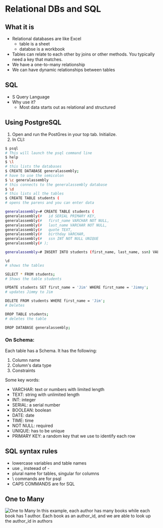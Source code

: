 # Relational DBs and SQL

## What it is
* Relational databases are like Excel
  * table is a sheet
  * databse is a workbook
* Tables can relate to each other by joins or other methods. You typically need a key that matches.
* We have a one-to-many relationship
* We can have dynamic relationships between tables

## SQL
* S Query Language
* Why use it?
  * Most data starts out as relational and structured

## Using PostgreSQL
1. Open and run the PostGres in your top tab. Initialize.
2. In CLI:
```bash
$ psql
# This will launch the psql command line
$ help
$ \l 
# this lists the databases
$ CREATE DATABASE generalassembly;
# have to use the semicolon
$ \c generalassembly
# this connects to the generalassembly database
$ \d 
# this lists all the tables
$ CREATE TABLE students (
# opens the parens and you can enter data

generalassembly=# CREATE TABLE students (
generalassembly(#   id SERIAL PRIMARY KEY,
generalassembly(#   first_name VARCHAR NOT NULL,
generalassembly(#   last_name VARCHAR NOT NULL,
generalassembly(#   quote TEXT,
generalassembly(#   birthday VARCHAR,
generalassembly(#   ssn INT NOT NULL UNIQUE
generalassembly(# );

generalassembly=# INSERT INTO students (first_name, last_name, ssn) VALUES ('Jimmy', 'Buttons', 123401234);

\d 
# shows the tables

SELECT * FROM students;
# Shows the table students

UPDATE students SET first_name = 'Jim' WHERE first_name = 'Jimmy';
# updates Jimmy to Jim

DELETE FROM students WHERE first_name = 'Jim';
# Deletes

DROP TABLE students;
# deletes the table

DROP DATABASE generalassembly;
```
### On Schema:
Each table has a Schema. It has the following:  
1. Column name
2. Column's data type
3. Constraints  

Some key words:
* VARCHAR: text or numbers with limited length
* TEXT: string with unlimited length
* INT: integer
* SERIAL: a serial number
* BOOLEAN: boolean
* DATE: date
* TIME: time
* NOT NULL: required
* UNIQUE: has to be unique
* PRIMARY KEY: a random key that we use to identify each row

## SQL syntax rules
* lowercase variables and table names
* use _ insteead of -
* plural name for tables, singular for columns
* \ commands are for psql
* CAPS COMMANDS are for SQL

## One to Many
![One to Many](https://git.generalassemb.ly/ga-wdi-lessons/sql-intro/raw/master/images/one_to_many.png)
In this example, each author has many books while each book has 1 author. Each book as an author_id, and we are able to look up the author_id in authors
